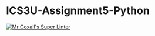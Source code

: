 # ICS3U-Assignment5-Python

[![Mr Coxall's Super Linter](https://github.com/CristianoSellitto/ICS3U-Assignment5-Python/workflows/Mr%20Coxall's%20Super%20Linter/badge.svg)](https://github.com/CristianoSellitto/ICS3U-Assignment5-Python/actions/)
